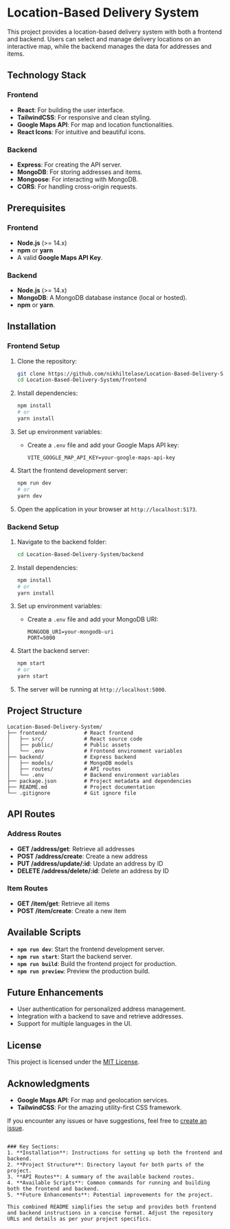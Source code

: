 # Location-Based Delivery System

This project provides a location-based delivery system with both a frontend and backend. Users can select and manage delivery locations on an interactive map, while the backend manages the data for addresses and items.

## Technology Stack

### Frontend
- **React**: For building the user interface.
- **TailwindCSS**: For responsive and clean styling.
- **Google Maps API**: For map and location functionalities.
- **React Icons**: For intuitive and beautiful icons.

### Backend
- **Express**: For creating the API server.
- **MongoDB**: For storing addresses and items.
- **Mongoose**: For interacting with MongoDB.
- **CORS**: For handling cross-origin requests.

## Prerequisites

### Frontend
- **Node.js** (>= 14.x)
- **npm** or **yarn**
- A valid **Google Maps API Key**.

### Backend
- **Node.js** (>= 14.x)
- **MongoDB**: A MongoDB database instance (local or hosted).
- **npm** or **yarn**.

## Installation

### Frontend Setup

1. Clone the repository:
   ```bash
   git clone https://github.com/nikhiltelase/Location-Based-Delivery-System.git
   cd Location-Based-Delivery-System/frontend
   ```

2. Install dependencies:
   ```bash
   npm install
   # or
   yarn install
   ```

3. Set up environment variables:
   - Create a `.env` file and add your Google Maps API key:
     ```env
     VITE_GOOGLE_MAP_API_KEY=your-google-maps-api-key
     ```

4. Start the frontend development server:
   ```bash
   npm run dev
   # or
   yarn dev
   ```

5. Open the application in your browser at `http://localhost:5173`.

### Backend Setup

1. Navigate to the backend folder:
   ```bash
   cd Location-Based-Delivery-System/backend
   ```

2. Install dependencies:
   ```bash
   npm install
   # or
   yarn install
   ```

3. Set up environment variables:
   - Create a `.env` file and add your MongoDB URI:
     ```env
     MONGODB_URI=your-mongodb-uri
     PORT=5000
     ```

4. Start the backend server:
   ```bash
   npm start
   # or
   yarn start
   ```

5. The server will be running at `http://localhost:5000`.

## Project Structure

```plaintext
Location-Based-Delivery-System/
├── frontend/            # React frontend
│   ├── src/             # React source code
│   ├── public/          # Public assets
│   └── .env             # Frontend environment variables
├── backend/             # Express backend
│   ├── models/          # MongoDB models
│   ├── routes/          # API routes
│   └── .env             # Backend environment variables
├── package.json         # Project metadata and dependencies
├── README.md            # Project documentation
└── .gitignore           # Git ignore file
```

## API Routes

### Address Routes
- **GET /address/get**: Retrieve all addresses
- **POST /address/create**: Create a new address
- **PUT /address/update/:id**: Update an address by ID
- **DELETE /address/delete/:id**: Delete an address by ID

### Item Routes
- **GET /item/get**: Retrieve all items
- **POST /item/create**: Create a new item

## Available Scripts

- **`npm run dev`**: Start the frontend development server.
- **`npm run start`**: Start the backend server.
- **`npm run build`**: Build the frontend project for production.
- **`npm run preview`**: Preview the production build.

## Future Enhancements

- User authentication for personalized address management.
- Integration with a backend to save and retrieve addresses.
- Support for multiple languages in the UI.

## License

This project is licensed under the [MIT License](LICENSE).

## Acknowledgments

- **Google Maps API**: For map and geolocation services.
- **TailwindCSS**: For the amazing utility-first CSS framework.

If you encounter any issues or have suggestions, feel free to [create an issue](https://github.com/your-repo/location-delivery-frontend/issues).
```

### Key Sections:
1. **Installation**: Instructions for setting up both the frontend and backend.
2. **Project Structure**: Directory layout for both parts of the project.
3. **API Routes**: A summary of the available backend routes.
4. **Available Scripts**: Common commands for running and building both the frontend and backend.
5. **Future Enhancements**: Potential improvements for the project.

This combined README simplifies the setup and provides both frontend and backend instructions in a concise format. Adjust the repository URLs and details as per your project specifics.